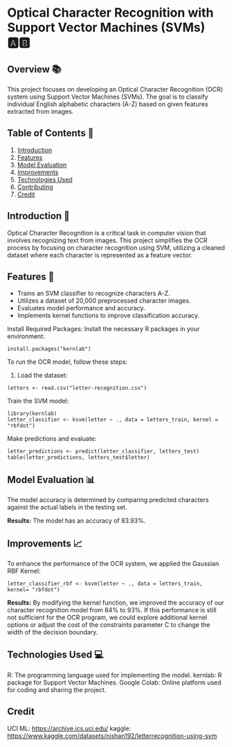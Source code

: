# Optical Character Recognition with Support Vector Machines (SVMs) 🅰️🅱️  

## Overview 📚  
This project focuses on developing an Optical Character Recognition (OCR) system using Support Vector Machines (SVMs). The goal is to classify individual English alphabetic characters (A-Z) based on given features extracted from images.  

## Table of Contents 📑  
1. [Introduction](##introduction)  
2. [Features](#features) 
3. [Model Evaluation](#model-evaluation)  
4. [Improvements](#improvements)  
5. [Technologies Used](#technologies-used)  
6. [Contributing](#contributing)  
7. [Credit](#credit)  

## Introduction 🚀  
Optical Character Recognition is a critical task in computer vision that involves recognizing text from images. This project simplifies the OCR process by focusing on character recognition using SVM, utilizing a cleaned dataset where each character is represented as a feature vector.  

## Features 🌟  
- Trains an SVM classifier to recognize characters A-Z.  
- Utilizes a dataset of 20,000 preprocessed character images.  
- Evaluates model performance and accuracy.  
- Implements kernel functions to improve classification accuracy.  


Install Required Packages:
Install the necessary R packages in your environment:

```
install.packages("kernlab")  
```
To run the OCR model, follow these steps:

1. Load the dataset:
```
letters <- read.csv("letter-recognition.csv")
```
Train the SVM model:
```
library(kernlab)  
letter_classifier <- ksvm(letter ~ ., data = letters_train, kernel = "rbfdot")
```
Make predictions and evaluate:
```
letter_predictions <- predict(letter_classifier, letters_test)  
table(letter_predictions, letters_test$letter)  
```
## Model Evaluation 📊
The model accuracy is determined by comparing predicted characters against the actual labels in the testing set. 

**Results:** The model has an accuracy of 83.93%.

## Improvements 📈
To enhance the performance of the OCR system, we applied the Gaussian RBF Kernel:
```
letter_classifier_rbf <- ksvm(letter ~ ., data = letters_train, kernel= "rbfdot")
```
**Results:** By modifying the kernel function, we improved the accuracy of our character recognition model from 84% to 93%. If this performance is still not sufficient for the OCR program, we could explore additional kernel options or adjust the cost of the constraints parameter C to change the width of the decision boundary.


## Technologies Used 💻
R: The programming language used for implementing the model.
kernlab: R package for Support Vector Machines.
Google Colab: Online platform used for coding and sharing the project.


## Credit
UCI ML: https://archive.ics.uci.edu/
kaggle: https://www.kaggle.com/datasets/nishan192/letterrecognition-using-svm
